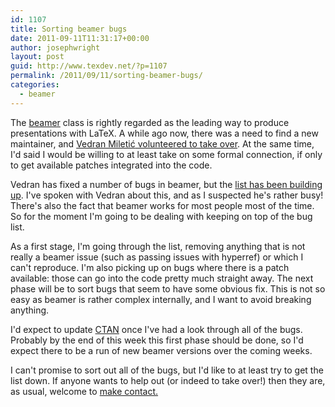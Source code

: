 ```yaml
---
id: 1107
title: Sorting beamer bugs
date: 2011-09-11T11:31:17+00:00
author: josephwright
layout: post
guid: http://www.texdev.net/?p=1107
permalink: /2011/09/11/sorting-beamer-bugs/
categories:
  - beamer
---
```

The <a title="A LaTeX class for producing presentations and slides" href="http://ctan.org/pkg/beamer">beamer</a> class is rightly regarded as the leading way to produce presentations with LaTeX. A while ago now, there was a need to find a new maintainer, and <a href="https://bitbucket.org/rivanvx">Vedran Miletić</a><a href="http://permalink.gmane.org/gmane.comp.tex.latex.beamer.general/2286"> volunteered to take over</a>. At the same time, I'd said I would be willing to at least take on some formal connection, if only to get available patches integrated into the code.

Vedran has fixed a number of bugs in beamer, but the <a href="https://bitbucket.org/rivanvx/beamer/issues?status=new&amp;status=open">list has been building up</a>. I've spoken with Vedran about this, and as I suspected he's rather busy! There's also the fact that beamer works for most people most of the time. So for the moment I'm going to be dealing with keeping on top of the bug list.

As a first stage, I'm going through the list, removing anything that is not really a beamer issue (such as passing issues with hyperref) or which I can't reproduce. I'm also picking up on bugs where there is a patch available: those can go into the code pretty much straight away. The next phase will be to sort bugs that seem to have some obvious fix. This is not so easy as beamer is rather complex internally, and I want to avoid breaking anything.

I'd expect to update <a title="LaTeX3: More use, more work" href="http://www.ctan.org">CTAN</a> once I've had a look through all of the bugs. Probably by the end of this week this first phase should be done, so I'd expect there to be a run of new beamer versions over the coming weeks.

I can't promise to sort out all of the bugs, but I'd like to at least try to get the list down. If anyone wants to help out (or indeed to take over!) then they are, as usual, welcome to <a href="mailto:joseph.wright@morningstar2.co.uk">make contact.</a>